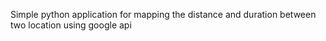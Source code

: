 Simple python application for mapping the distance and duration between two location using google api